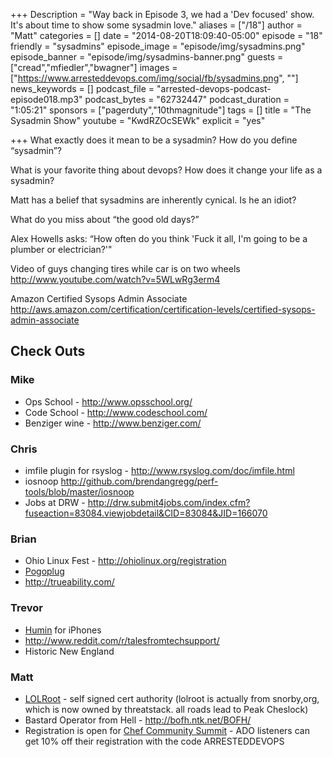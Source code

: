+++
Description = "Way back in Episode 3, we had a 'Dev focused' show. It's about time to show some sysadmin love."
aliases = ["/18"]
author = "Matt"
categories = []
date = "2014-08-20T18:09:40-05:00"
episode = "18"
friendly = "sysadmins"
episode_image = "episode/img/sysadmins.png"
episode_banner = "episode/img/sysadmins-banner.png"
guests = ["cread","mfiedler","bwagner"]
images = ["https://www.arresteddevops.com/img/social/fb/sysadmins.png", ""]
news_keywords = []
podcast_file = "arrested-devops-podcast-episode018.mp3"
podcast_bytes = "62732447"
podcast_duration = "1:05:21"
sponsors = ["pagerduty","10thmagnitude"]
tags = []
title = "The Sysadmin Show"
youtube = "KwdRZOcSEWk"
explicit = "yes"

+++
What exactly does it mean to be a sysadmin? How do you define “sysadmin”?

What is your favorite thing about devops? How does it change your life as a sysadmin?

Matt has a belief that sysadmins are inherently cynical. Is he an idiot?

What do you miss about “the good old days?”

Alex Howells asks: “How often do you think 'Fuck it all, I'm going to be a plumber or electrician?'"

Video of guys changing tires while car is on two wheels <a href="http://www.youtube.com/watch?v=5WLwRg3erm4" target="_blank">http://www.youtube.com/watch?v=5WLwRg3erm4</a>

Amazon Certified Sysops Admin Associate <a href="http://aws.amazon.com/certification/certification-levels/certified-sysops-admin-associate" target="_blank">http://aws.amazon.com/certification/certification-levels/certified-sysops-admin-associate</a>
<h2>Check Outs</h2>
<h3>Mike</h3>
<ul>
	<li>Ops School - <a href="http://www.opsschool.org/" target="_blank">http://www.opsschool.org/</a></li>
	<li>Code School - <a href="http://www.codeschool.com/" target="_blank">http://www.codeschool.com/</a></li>
	<li>Benziger wine - <a href="http://www.benziger.com/" target="_blank">http://www.benziger.com/</a></li>
</ul>
<h3>Chris</h3>
<ul>
	<li>imfile plugin for rsyslog - <a href="http://www.rsyslog.com/doc/imfile.html" target="_blank">http://www.rsyslog.com/doc/imfile.html</a></li>
	<li>iosnoop <a href="http://github.com/brendangregg/perf-tools/blob/master/iosnoop" target="_blank">http://github.com/brendangregg/perf-tools/blob/master/iosnoop</a></li>
	<li>Jobs at DRW - <a href="http://drw.submit4jobs.com/index.cfm?fuseaction=83084.viewjobdetail&amp;CID=83084&amp;JID=166070" target="_blank">http://drw.submit4jobs.com/index.cfm?fuseaction=83084.viewjobdetail&amp;CID=83084&amp;JID=166070</a></li>
</ul>
<h3>Brian</h3>
<ul>
	<li>Ohio Linux Fest - <a href="http://ohiolinux.org/registration" target="_blank">http://ohiolinux.org/registration</a></li>
	<li><a href="http://www.amazon.com/Pogoplug-Backup-and-Sharing-Device/dp/B005GM1Q1O/ref=sr_1_1?ie=UTF8&amp;qid=1408582201&amp;sr=8-1&amp;keywords=pogoplug" target="_blank">Pogoplug</a></li>
	<li><a href="http://trueability.com/" target="_blank">http://trueability.com/</a></li>
</ul>
<h3>Trevor</h3>
<ul>
	<li><a href="http://www.humin.com/#/product" target="_blank">Humin</a> for iPhones</li>
	<li><a href="http://www.reddit.com/r/talesfromtechsupport/" target="_blank">http://www.reddit.com/r/talesfromtechsupport/</a></li>
	<li>Historic New England</li>
</ul>
<h3>Matt</h3>
<ul>
	<li><a href="http://lolroot.ca/" target="_blank">LOLRoot</a> - self signed cert authority (lolroot is actually from snorby,org, which is now owned by threatstack. all roads lead to Peak Cheslock)</li>
	<li>Bastard Operator from Hell - <a href="http://bofh.ntk.net/BOFH/" target="_blank">http://bofh.ntk.net/BOFH/</a></li>
	<li>Registration is open for <a href="https://www.arresteddevops.com/chefcommunity" target="_blank">Chef Community Summit</a> - ADO listeners can get 10% off their registration with the code ARRESTEDDEVOPS</li>
</ul>
